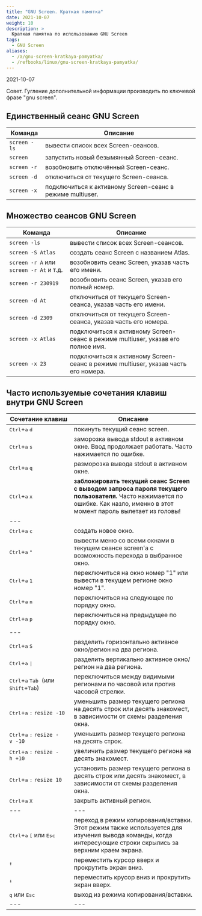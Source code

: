 ```yaml
---
title: "GNU Screen. Краткая памятка"
date: 2021-10-07
weight: 10
description: >
  Краткая памятка по использованию GNU Screen
tags:
  - GNU Screen
aliases:
  - /a/gnu-screen-kratkaya-pamyatka/
  - /refbooks/linux/gnu-screen-kratkaya-pamyatka/
---
```


2021-10-07

Совет. Гугление дополнительной информации производить по ключевой фразе "gnu screen".

## Единственный сеанс GNU Screen

| Команда | Описание |
|---|---|
| `screen -ls` | вывести список всех Screen-сеансов. |
| `screen` | запустить новый безымянный Screen-сеанс. |
| `screen -r` | возобновить отключённый Screen-сеанс. |
| `screen -d` | отключиться от текущего Screen-сеанса. |
| `screen -x` | подключиться к активному Screen-сеанс в режиме multiuser. |

## Множество сеансов GNU Screen
| Команда | Описание |
|---|---|
| `screen -ls` | вывести список всех Screen-сеансов. |
| `screen -S Atlas` | создать сеанс Screen с названием Atlas.|
| `screen -r A` или `screen -r At` и т.д. | возобновить сеанс Screen, указав часть его имени. |
| `screen -r 230919` | возобновить сеанс Screen, указав его полный номер. |
| `screen -d At` | отключиться от текущего Screen-сеанса, указав часть его имени. |
| `screen -d 2309` | отключиться от текущего Screen-сеанса, указав часть его номера. |
| `screen -x Atlas` | подключиться к активному Screen-сеанс в режиме multiuser, указав его полное имя. |
| `screen -x 23` | подключиться к активному Screen-сеанс в режиме multiuser, указав часть его номера. |

## Часто  используемые сочетания клавиш внутри GNU Screen
| Сочетание клавиш | Описание |
|---|---|
| <kbd>Ctrl</kbd>+<kbd>a</kbd>&nbsp;<kbd>d</kbd> | покинуть текущий сеанс screen.|
| <kbd>Ctrl</kbd>+<kbd>a</kbd>&nbsp;<kbd>s</kbd> | заморозка вывода stdout в активном окне. Ввод продолжает работать. Часто нажимается по ошибке. |
| <kbd>Ctrl</kbd>+<kbd>a</kbd>&nbsp;<kbd>q</kbd> | разморозка вывода stdout в активном окне. |
| <kbd>Ctrl</kbd>+<kbd>a</kbd>&nbsp;<kbd>x</kbd> | **заблокировать текущий сеанс Screen с выводом запроса пароля текущего пользователя.**  Часто нажимается по ошибке. Как назло, именно в этот момент пароль вылетает из головы! |
|---|
| <kbd>Ctrl</kbd>+<kbd>a</kbd>&nbsp;<kbd>c</kbd> | создать новое окно. |
| <kbd>Ctrl</kbd>+<kbd>a</kbd>&nbsp;<kbd>"</kbd> | вывести меню со всеми окнами в текущем сеансе screen'а с возможность перехода в выбранное окно. |
| <kbd>Ctrl</kbd>+<kbd>a</kbd>&nbsp;<kbd>1</kbd> | переключиться на окно номер "1" или вывести в текущем регионе окно номер "1". |
| <kbd>Ctrl</kbd>+<kbd>a</kbd>&nbsp;<kbd>n</kbd> | переключиться на следующее по порядку окно. |
| <kbd>Ctrl</kbd>+<kbd>a</kbd>&nbsp;<kbd>p</kbd> | переключиться на предыдущее по порядку окно. |
| --- |
| <kbd>Ctrl</kbd>+<kbd>a</kbd>&nbsp;<kbd>S</kbd> | разделить горизонтально активное окно/регион на два региона. |
| <kbd>Ctrl</kbd>+<kbd>a</kbd>&nbsp;<kbd>\|</kbd> | разделить вертикально активное окно/регион на два региона. |
| <kbd>Ctrl</kbd>+<kbd>a</kbd>&nbsp;<kbd>Tab</kbd>  (или <kbd>Shift</kbd>+<kbd>Tab</kbd>) | переключиться между видимыми регионами по часовой или против часовой стрелки. |
| <kbd>Ctrl</kbd>+<kbd>a</kbd>&nbsp;<kbd>:</kbd>&nbsp;<code>resize&nbsp;-10</code> | уменьшить размер текущего региона на десять строк или десять знакомест, в зависимости от схемы разделения окна. |
| <kbd>Ctrl</kbd>+<kbd>a</kbd>&nbsp;<kbd>:</kbd>&nbsp;<code>resize&nbsp;-v&nbsp;-10</code> | уменьшить размер текущего региона на десять строк.  |
| <kbd>Ctrl</kbd>+<kbd>a</kbd>&nbsp;<kbd>:</kbd>&nbsp;<code>resize&nbsp;-h&nbsp;+10</code> | увеличить размер текущего региона на десять знакомест. |
| <kbd>Ctrl</kbd>+<kbd>a</kbd>&nbsp;<kbd>:</kbd>&nbsp;<code>resize&nbsp;10</code> | установить размер текущего региона в десять строк или десять знакомест, в зависимости от схемы разделения окна. |
| <kbd>Ctrl</kbd>+<kbd>a</kbd>&nbsp;<kbd>X</kbd> | закрыть активный регион. |
|---|---|
| <kbd>Ctrl</kbd>+<kbd>a</kbd> <kbd>[</kbd>&nbsp;или <kbd>Esc</kbd> | переход в режим копирования/вставки. Этот режим также используется для изучения вывода команды, когда интересующие строки скрылись за верхним краем экрана. |
| <kbd>↑</kbd> | переместить курсор вверх и прокрутить экран вниз. |
| <kbd>↓</kbd> | переместить крусор вниз и прокрутить экран вверх. |
| <kbd>q</kbd> или <kbd>Esc</kbd> | выход из режима копирования/вставки. |
|---|---|
